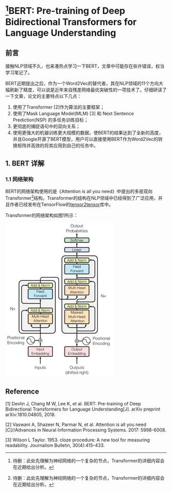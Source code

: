 # [^1]BERT: Pre-training of Deep Bidirectional Transformers for Language Understanding

## 前言

接触NLP领域不久，也来凑热点学习一下BERT，文章中可能存在些许错误，权当学习笔记了。

BERT近期提出之后，作为一个Word2Vec的替代者，其在NLP领域的11个方向大幅刷新了精度，可以说是近年来自残差网络最优突破性的一项技术了。仔细研读了一下文章，论文的主要特点以下几点：

1. 使用了Transformer \[2\]作为算法的主要框架；
2. 使用了Mask Language Model(MLM) \[3\] 和 Next Sentence Prediction(NSP) 的多任务训练目标；
3. 更彻底的捕捉语句中的双向关系；
4. 使用更强大的机器训练更大规模的数据，使BERT的结果达到了全新的高度，并且Google开源了BERT模型，用户可以直接使用BERT作为Word2Vec的转换矩阵并高效的将其应用到自己的任务中。

## 1. BERT 详解

### 1.1 网络架构

BERT的网络架构使用的是《Attention is all you need》中提出的多层双向Transformer[^1]结构，Transformer的结构在NLP领域中已经得到了广泛应用，并且作者已经发布在TensorFlow的[tensor2tensor](https://github.com/tensorflow/tensor2tensor)库中。

Transformer的网络架构如图1所示：

![](/assets/BERT_1.png)



## Reference

\[1\] Devlin J, Chang M W, Lee K, et al. BERT: Pre-training of Deep Bidirectional Transformers for Language Understanding\[J\]. arXiv preprint arXiv:1810.04805, 2018.

\[2\] Vaswani A, Shazeer N, Parmar N, et al. Attention is all you need \[C\]//Advances in Neural Information Processing Systems. 2017: 5998-6008.

\[3\] Wilson L Taylor. 1953. cloze procedure: A new tool for measuring readability. Journalism Bulletin, 30\(4\):415–433.

[^1]: 待删：此处先理解为神经网络的一个复杂的节点，Transformer的详细内容会在近期给出分析。

